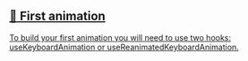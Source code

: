 ## [📄️<!-- --> <!-- -->First animation](/react-native-keyboard-controller/pr-preview/pr-1030/docs/guides/first-animation.md)

[To build your first animation you will need to use two hooks: useKeyboardAnimation or useReanimatedKeyboardAnimation.](/react-native-keyboard-controller/pr-preview/pr-1030/docs/guides/first-animation.md)
